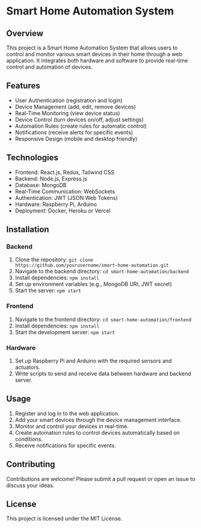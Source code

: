 # Smart Home Automation System

## Overview
This project is a Smart Home Automation System that allows users to control and monitor various smart devices in their home through a web application. It integrates both hardware and software to provide real-time control and automation of devices.

## Features
- User Authentication (registration and login)
- Device Management (add, edit, remove devices)
- Real-Time Monitoring (view device status)
- Device Control (turn devices on/off, adjust settings)
- Automation Rules (create rules for automatic control)
- Notifications (receive alerts for specific events)
- Responsive Design (mobile and desktop friendly)

## Technologies
- Frontend: React.js, Redux, Tailwind CSS
- Backend: Node.js, Express.js
- Database: MongoDB
- Real-Time Communication: WebSockets
- Authentication: JWT (JSON Web Tokens)
- Hardware: Raspberry Pi, Arduino
- Deployment: Docker, Heroku or Vercel

## Installation

### Backend
1. Clone the repository: `git clone https://github.com/yourusername/smart-home-automation.git`
2. Navigate to the backend directory: `cd smart-home-automation/backend`
3. Install dependencies: `npm install`
4. Set up environment variables (e.g., MongoDB URI, JWT secret)
5. Start the server: `npm start`

### Frontend
1. Navigate to the frontend directory: `cd smart-home-automation/frontend`
2. Install dependencies: `npm install`
3. Start the development server: `npm start`

### Hardware
1. Set up Raspberry Pi and Arduino with the required sensors and actuators.
2. Write scripts to send and receive data between hardware and backend server.

## Usage
1. Register and log in to the web application.
2. Add your smart devices through the device management interface.
3. Monitor and control your devices in real-time.
4. Create automation rules to control devices automatically based on conditions.
5. Receive notifications for specific events.

## Contributing
Contributions are welcome! Please submit a pull request or open an issue to discuss your ideas.

## License
This project is licensed under the MIT License.
